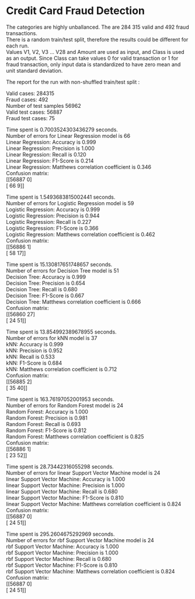 # Credit Card Fraud Detection

The categories are highly unballanced. The are 284 315 valid and 492 fraud transactions.  
There is a random train/test split, therefore the results could be different for each run.  
Values V1, V2, V3 ... V28 and Amount are used as input, and Class is used as an output. Since Class can take values 0 for valid transaction or 1 for fraud transaction, only input data is standardized to have zero mean and unit standard deviation.  

The report for the run with non-shuffled train/test split :


Valid cases: 284315  
Fraud cases: 492  
Number of test samples 56962  
Valid test cases: 56887  
Fraud test cases: 75  


Time spent is 0.7003524303436279 seconds.  
Number of errors for Linear Regression model is 66  
Linear Regression: Accuracy is 0.999  
Linear Regression: Precision is 1.000  
Linear Regression: Recall is 0.120  
Linear Regression: F1-Score is 0.214  
Linear Regression: Matthews correlation coefficient is 0.346  
Confusion matrix:  
 [[56887     0]  
 [   66     9]]  


Time spent is 1.5493683815002441 seconds.  
Number of errors for Logistic Regression model is 59  
Logistic Regression: Accuracy is 0.999  
Logistic Regression: Precision is 0.944  
Logistic Regression: Recall is 0.227  
Logistic Regression: F1-Score is 0.366  
Logistic Regression: Matthews correlation coefficient is 0.462  
Confusion matrix:  
 [[56886     1]  
 [   58    17]]  


Time spent is 15.130817651748657 seconds.  
Number of errors for Decision Tree model is 51  
Decision Tree: Accuracy is 0.999  
Decision Tree: Precision is 0.654  
Decision Tree: Recall is 0.680  
Decision Tree: F1-Score is 0.667  
Decision Tree: Matthews correlation coefficient is 0.666  
Confusion matrix:  
 [[56860    27]  
 [   24    51]]  


Time spent is 13.854992389678955 seconds.  
Number of errors for kNN model is 37  
kNN: Accuracy is 0.999  
kNN: Precision is 0.952  
kNN: Recall is 0.533  
kNN: F1-Score is 0.684  
kNN: Matthews correlation coefficient is 0.712  
Confusion matrix:  
 [[56885     2]  
 [   35    40]]  


Time spent is 163.76197052001953 seconds.  
Number of errors for Random Forest model is 24  
Random Forest: Accuracy is 1.000  
Random Forest: Precision is 0.981  
Random Forest: Recall is 0.693  
Random Forest: F1-Score is 0.812  
Random Forest: Matthews correlation coefficient is 0.825  
Confusion matrix:  
 [[56886     1]  
 [   23    52]]  


Time spent is 28.73442316055298 seconds.  
Number of errors for linear Support Vector Machine model is 24  
linear Support Vector Machine: Accuracy is 1.000  
linear Support Vector Machine: Precision is 1.000  
linear Support Vector Machine: Recall is 0.680  
linear Support Vector Machine: F1-Score is 0.810  
linear Support Vector Machine: Matthews correlation coefficient is 0.824  
Confusion matrix:  
 [[56887     0]  
 [   24    51]]  


Time spent is 295.2604675292969 seconds.  
Number of errors for rbf Support Vector Machine model is 24  
rbf Support Vector Machine: Accuracy is 1.000  
rbf Support Vector Machine: Precision is 1.000  
rbf Support Vector Machine: Recall is 0.680  
rbf Support Vector Machine: F1-Score is 0.810  
rbf Support Vector Machine: Matthews correlation coefficient is 0.824  
Confusion matrix:  
 [[56887     0]  
 [   24    51]]  
